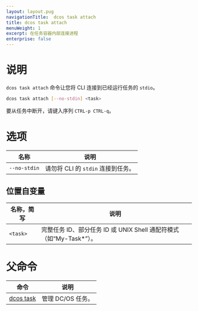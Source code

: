 ```yaml
---
layout: layout.pug
navigationTitle:  dcos task attach
title: dcos task attach
menuWeight: 1
excerpt: 在任务容器内部连接进程
enterprise: false
---
```


# 说明

`dcos task attach` 命令让您将 CLI 连接到已经运行任务的 `stdio`。

```bash
dcos task attach [--no-stdin] <task>
```

要从任务中断开，请键入序列 `CTRL-p CTRL-q`。

# 选项

| 名称 | 说明 |
|---------|-------------|
| `--no-stdin` | 请勿将 CLI 的 `stdin` 连接到任务。 |

## 位置自变量

| 名称，简写 | 说明 |
|---------|-------------|
| `<task>` | 完整任务 ID、部分任务 ID 或 UNIX Shell 通配符模式（如“My-Task*”）。|

# 父命令

| 命令 | 说明 |
|---------|-------------|
| [dcos task](/cn/1.12/cli/command-reference/dcos-task/) | 管理 DC/OS 任务。|
